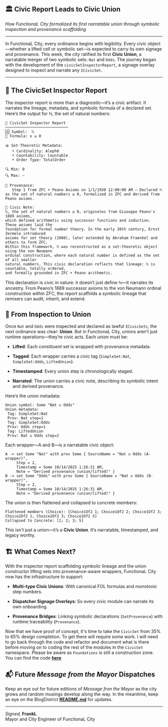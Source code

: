 ## 🏛️ Civic Report Leads to Civic Union  
*How FunctionaL City formalized its first narratable union through symbolic inspection and provenance scaffolding*

---

In FunctionaL City, every ordinance begins with legibility. Every civic object—whether a lifted cell or symbolic set—is expected to carry its own signage and provenance. This week, the city ratified its first **Civic Union**, a narratable merger of two symbolic sets: `Nat` and `Odds`. The journey began with the development of the `civicSetInspectorReport`, a signage overlay designed to inspect and narrate any `ICivicSet`.

---

## 🧾 The CivicSet Inspector Report

The inspector report is more than a diagnostic—it’s a civic artifact. It narrates the lineage, metadata, and symbolic formula of a declared set. Here’s the output for ℕ, the set of natural numbers:

```
🧾 CivicSet Inspector Report
────────────────────────────
🆔 Symbol:  ℕ
📐 Formula: x ≥ 0

📊 Set-Theoretic Metadata:
   • Cardinality: Aleph0
   • Countability: Countable
   • Order Type: TotalOrder

🔍 Min: 0
🔍 Max: —

🧭 Provenance:
   Step 1 from ZFC + Peano Axioms on 1/1/1930 12:00:00 AM — Declared ℕ as the set of natural numbers ≥ 0, formalized in ZFC and derived from Peano axioms.

📝 Civic Note:
ℕ, the set of natural numbers ≥ 0, originates from Giuseppe Peano's 1889 axioms, 
which defined arithmetic using successor functions and induction. These axioms laid the 
foundation for formal number theory. In the early 20th century, Ernst Zermelo introduced 
axioms for set theory (1908), later extended by Abraham Fraenkel and others to form ZFC. 
Within this framework, ℕ was reconstructed as a set-theoretic object using the von Neumann 
ordinal construction, where each natural number is defined as the set of all smaller 
natural numbers. This civic declaration reflects that lineage: ℕ is countable, totally ordered, 
and formally grounded in ZFC + Peano arithmetic.
```
This declaration is civic in nature: it doesn’t just define ℕ—it narrates its ancestry. From Peano’s 1889 successor axioms to the von Neumann ordinal construction within ZFC, the report scaffolds a symbolic lineage that remixers can audit, inherit, and extend.

## 🧩 From Inspection to Union

Once `Nat` and `Odds` were inspected and declared as lawful `ICivicSets`, the next ordinance was clear: **Union**. But in FunctionaL City, unions aren’t just runtime operations—they’re civic acts. Each union must be:

* **Lifted**: Each constituent set is wrapped with provenance metadata.

* **Tagged**: Each wrapper carries a civic tag (`SimpleSet:Nat`, `SimpleSet:Odds`, `LiftedUnion`).

* **Timestamped**: Every union step is chronologically staged.

* **Narrated**: The union carries a civic note, describing its symbolic intent and derived provenance.

Here’s the union metadata:

```
Union symbol: Some "Nat ∪ Odds"
Union metadata:
 Tag: SimpleSet:Nat
 Prov: Nat step=1
 Tag: SimpleSet:Odds
 Prov: Odds step=1
 Tag: LiftedUnion
 Prov: Nat ∪ Odds step=2
 ```
 Each wrapper—A and B—is a narratable civic object:

 ```
A -> set Some "Nat" with prov Some { SourceName = "Nat ∪ Odds (A-wrapper)", 
      Step = 2, 
      Timestamp = Some 10/14/2025 1:26:31 AM, 
      Note = "Derived provenance (union/lifted)" }
B -> set Some "Odds" with prov Some { SourceName = "Nat ∪ Odds (B-wrapper)", 
      Step = 2, 
      Timestamp = Some 10/14/2025 1:26:31 AM, 
      Note = "Derived provenance (union/lifted)" }
 ```
The union is then flattened and collapsed to concrete members:

```
Flattened members (Choice): [Choice1Of2 1; Choice1Of2 2; Choice1Of2 3; Choice2Of2 1; Choice2Of2 3; Choice2Of2 5]
Collapsed to Concrete: [1; 2; 3; 5]
```
This isn’t just a union—it’s a **Civic Union**. It’s narratable, timestamped, and legacy worthy.

## 🏗️ What Comes Next?

With the inspector report scaffolding symbolic lineage and the union constructor lifting sets into provenance-aware wrappers, FunctionaL City now has the infrastructure to support:

* **Multi-type Civic Unions**: With canonical FOL formulas and monotonic step numbers.

* **Dispatcher Signage Overlays**: So every civic module can narrate its own onboarding.

* **Provenance Bridges**: Linking symbolic declarations (`SetProvenance`) with runtime traceability (`Provenance`).

Now that we have proof of concept, it's time to take the `CivicSet` from 35% to 65% design completion. To get there will require some work. I will need to go back through the code and refactor and document what is there before moving on to coding the rest of the modules in the `CivicSet` namespace. Please be aware as `Foundations` is still a construction zone. You can find the code [**here**](../../CivicAlgebraicInfrastructure/Foundations/CivicSet.fsx)

## 📬 Future *Message from the Mayor* Dispatches

Keep an eye out for future editions of *Message fron the Mayor* as the city grows and random musings develop along the way. In the meantime, keep an eye on the BlogDistrict [**README.md**](../README.md) for updates.

---

*Signed,*
**FrankL**  
Mayor and City Engineer of FunctionaL City